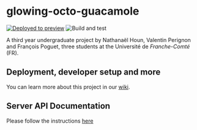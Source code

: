 # glowing-octo-guacamole

[![Deployed to preview](https://img.shields.io/badge/Preview-deployed-brightgreen)](https://beta.glowing-octo-guacamole.nathanaelhoun.fr)
![Build and test](https://github.com/nathanaelhoun/glowing-octo-guacamole/workflows/Build%20and%20test/badge.svg)

A third year undergraduate project by Nathanaël Houn, Valentin Perignon and François Poguet, three students at the Université de _Franche-Comté_ (FR).

## Deployment, developer setup and more

You can learn more about this project in our [wiki](https://github.com/nathanaelhoun/glowing-octo-guacamole/wiki).

## Server API Documentation

Please follow the instructions [here](https://github.com/ValFraNath/guacamole-api-docs)
